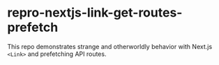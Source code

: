# repro-nextjs-link-get-routes-prefetch

This repo demonstrates strange and otherworldly behavior with Next.js `<Link>` and prefetching API routes.
